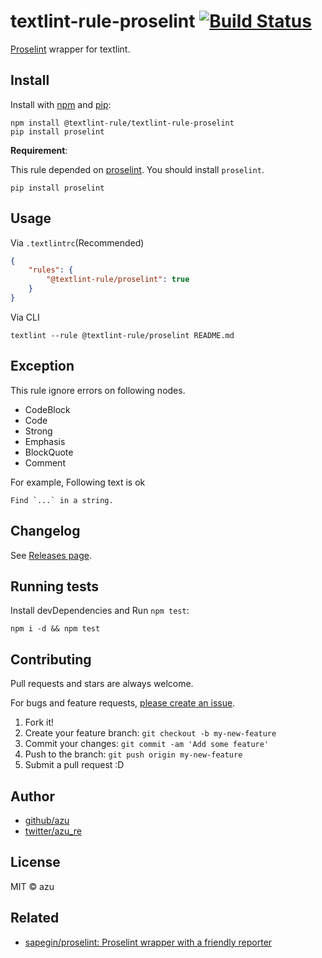 # textlint-rule-proselint [![Build Status](https://travis-ci.org/textlint-rule/textlint-rule-proselint.svg?branch=master)](https://travis-ci.org/textlint-rule/textlint-rule-proselint)

[Proselint](https://github.com/amperser/proselint "proselint") wrapper for textlint.

## Install

Install with [npm](https://www.npmjs.com/) and [pip](https://pip.pypa.io/en/stable/installing/ "pip"):

    npm install @textlint-rule/textlint-rule-proselint
    pip install proselint

**Requirement**:

This rule depended on [proselint](https://github.com/amperser/proselint "proselint").
You should install `proselint`.

    pip install proselint

## Usage

Via `.textlintrc`(Recommended)

```json
{
    "rules": {
        "@textlint-rule/proselint": true
    }
}
```

Via CLI

```
textlint --rule @textlint-rule/proselint README.md
```

## Exception

This rule ignore errors on following nodes.

- CodeBlock
- Code
- Strong
- Emphasis
- BlockQuote
- Comment

For example, Following text is ok

```
Find `...` in a string.
```

## Changelog

See [Releases page](https://github.com/textlint-rule/textlint-rule-proselint/releases).

## Running tests

Install devDependencies and Run `npm test`:

    npm i -d && npm test

## Contributing

Pull requests and stars are always welcome.

For bugs and feature requests, [please create an issue](https://github.com/textlint-rule/textlint-rule-proselint/issues).

1. Fork it!
2. Create your feature branch: `git checkout -b my-new-feature`
3. Commit your changes: `git commit -am 'Add some feature'`
4. Push to the branch: `git push origin my-new-feature`
5. Submit a pull request :D

## Author

- [github/azu](https://github.com/azu)
- [twitter/azu_re](https://twitter.com/azu_re)

## License

MIT © azu

## Related

- [sapegin/proselint: Proselint wrapper with a friendly reporter](https://github.com/sapegin/proselint "sapegin/proselint: Proselint wrapper with a friendly reporter")
